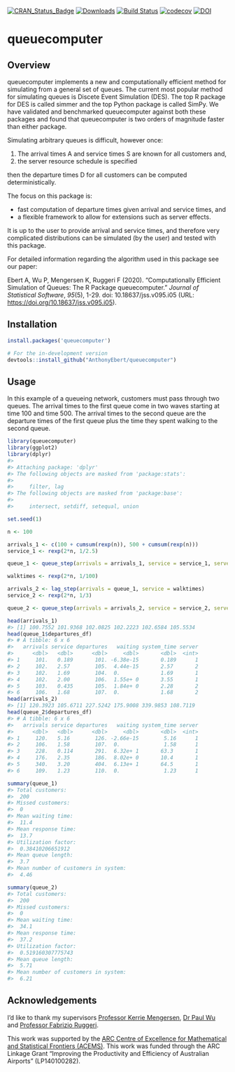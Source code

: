 
[![CRAN\_Status\_Badge](http://www.r-pkg.org/badges/version/queuecomputer)](https://CRAN.R-project.org/package=queuecomputer)
[![Downloads](http://cranlogs.r-pkg.org/badges/queuecomputer)](https://CRAN.R-project.org/package=queuecomputer)
[![Build
Status](https://travis-ci.org/AnthonyEbert/queuecomputer.svg?branch=master)](https://travis-ci.org/AnthonyEbert/queuecomputer)
[![codecov](https://codecov.io/gh/AnthonyEbert/queuecomputer/branch/master/graph/badge.svg)](https://codecov.io/gh/AnthonyEbert/queuecomputer)
[![DOI](https://img.shields.io/badge/doi-10.18637/jss.v095.i05-informational.svg)](https://doi.org/10.18637/jss.v095.i05)

<!-- --- -->

<!-- output: html -->

<!-- bibliography: references.bib -->

<!-- --- -->

<!-- README.md is generated from README.Rmd. Please edit that file -->

# queuecomputer

## Overview

queuecomputer implements a new and computationally efficient method for
simulating from a general set of queues. The current most popular method
for simulating queues is Discete Event Simulation (DES). The top R
package for DES is called simmer and the top Python package is called
SimPy. We have validated and benchmarked queuecomputer against both
these packages and found that queuecomputer is two orders of magnitude
faster than either package.

Simulating arbitrary queues is difficult, however once:

1.  The arrival times A and service times S are known for all customers
    and,
2.  the server resource schedule is specified

then the departure times D for all customers can be computed
deterministically.

The focus on this package is:

  - fast computation of departure times given arrival and service times,
    and
  - a flexible framework to allow for extensions such as server effects.

It is up to the user to provide arrival and service times, and therefore
very complicated distributions can be simulated (by the user) and tested
with this package.

For detailed information regarding the algorithm used in this package
see our paper:

Ebert A, Wu P, Mengersen K, Ruggeri F (2020). “Computationally Efficient
Simulation of Queues: The R Package queuecomputer.” *Journal of
Statistical Software*, *95*(5), 1-29. doi: 10.18637/jss.v095.i05 (URL:
<https://doi.org/10.18637/jss.v095.i05>).

## Installation

``` r
install.packages('queuecomputer')

# For the in-development version
devtools::install_github("AnthonyEbert/queuecomputer")
```

## Usage

In this example of a queueing network, customers must pass through two
queues. The arrival times to the first queue come in two waves starting
at time 100 and time 500. The arrival times to the second queue are the
departure times of the first queue plus the time they spent walking to
the second queue.

``` r
library(queuecomputer)
library(ggplot2)
library(dplyr)
#> 
#> Attaching package: 'dplyr'
#> The following objects are masked from 'package:stats':
#> 
#>     filter, lag
#> The following objects are masked from 'package:base':
#> 
#>     intersect, setdiff, setequal, union

set.seed(1)

n <- 100

arrivals_1 <- c(100 + cumsum(rexp(n)), 500 + cumsum(rexp(n)))
service_1 <- rexp(2*n, 1/2.5)

queue_1 <- queue_step(arrivals = arrivals_1, service = service_1, servers = 2)

walktimes <- rexp(2*n, 1/100)

arrivals_2 <- lag_step(arrivals = queue_1, service = walktimes)
service_2 <- rexp(2*n, 1/3)

queue_2 <- queue_step(arrivals = arrivals_2, service = service_2, servers = 1)

head(arrivals_1)
#> [1] 100.7552 101.9368 102.0825 102.2223 102.6584 105.5534
head(queue_1$departures_df)
#> # A tibble: 6 x 6
#>   arrivals service departures   waiting system_time server
#>      <dbl>   <dbl>      <dbl>     <dbl>       <dbl>  <int>
#> 1     101.   0.189       101. -6.38e-15       0.189      1
#> 2     102.   2.57        105.  4.44e-15       2.57       2
#> 3     102.   1.69        104.  0.             1.69       1
#> 4     102.   2.00        106.  1.55e+ 0       3.55       1
#> 5     103.   0.435       105.  1.84e+ 0       2.28       2
#> 6     106.   1.68        107.  0.             1.68       2
head(arrivals_2)
#> [1] 120.3923 105.6711 227.5242 175.9008 339.9853 108.7119
head(queue_2$departures_df)
#> # A tibble: 6 x 6
#>   arrivals service departures   waiting system_time server
#>      <dbl>   <dbl>      <dbl>     <dbl>       <dbl>  <int>
#> 1     120.   5.16        126. -2.66e-15        5.16      1
#> 2     106.   1.58        107.  0.              1.58      1
#> 3     228.   0.114       291.  6.32e+ 1       63.3       1
#> 4     176.   2.35        186.  8.02e+ 0       10.4       1
#> 5     340.   3.20        404.  6.13e+ 1       64.5       1
#> 6     109.   1.23        110.  0.              1.23      1

summary(queue_1)
#> Total customers:
#>  200
#> Missed customers:
#>  0
#> Mean waiting time:
#>  11.4
#> Mean response time:
#>  13.7
#> Utilization factor:
#>  0.38410206651912
#> Mean queue length:
#>  3.7
#> Mean number of customers in system:
#>  4.46

summary(queue_2)
#> Total customers:
#>  200
#> Missed customers:
#>  0
#> Mean waiting time:
#>  34.1
#> Mean response time:
#>  37.2
#> Utilization factor:
#>  0.519160307775743
#> Mean queue length:
#>  5.71
#> Mean number of customers in system:
#>  6.21
```

## Acknowledgements

I’d like to thank my supervisors [Professor Kerrie
Mengersen](https://bragqut.wordpress.com/mengersen/), [Dr Paul
Wu](https://bragqut.wordpress.com/people/research-staff/wu/) and
[Professor Fabrizio Ruggeri](http://www.mi.imati.cnr.it/fabrizio/).

This work was supported by the [ARC Centre of Excellence for
Mathematical and Statistical Frontiers (ACEMS)](http://acems.org.au/).
This work was funded through the ARC Linkage Grant “Improving the
Productivity and Efficiency of Australian Airports” (LP140100282).
